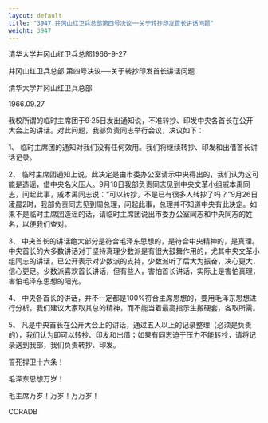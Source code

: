 ```yaml
---
layout: default
title: "3947.井冈山红卫兵总部第四号决议──关于转抄印发首长讲话问题"
weight: 3947
---
```


清华大学井冈山红卫兵总部1966-9-27

井冈山红卫兵总部 第四号决议──关于转抄印发首长讲话问题

清华大学井冈山红卫兵总部

1966.09.27

我校所谓的临时主席团于9·25日发出通知说，不准转抄、印发中央各首长在公开大会上的讲话。对此问题，我部负责同志举行会议，决议如下：

1、 临时主席团的通知对我们没有任何效用。我们将继续转抄、印发和出借首长讲话记录。

2、 临时主席团通知上说，此决定是由市委办公室请示中央得出的，我们认为这可能是造谣，借中央名义压人。9月18日我部负责同志见到中央文革小组戚本禹同志，问起此事，戚本禹同志说：“可以转抄，不是已有很多人转抄了吗？”9月26日凌晨2时，我部负责同志见到周总理，问起此事，总理并不知道中央有此决定。如果不是临时主席团造谣的话，请临时主席团说出市委办公室同志和中央同志的姓名，以便我们查对。

3、 中央首长的讲话绝大部分是符合毛泽东思想的，是符合中央精神的，是真理。中央首长的大多数讲话对于坚持真理少数派是有很大鼓舞作用的，尤其中央文革小组同志的讲话，已公开表示对少数派的支持，少数派听了后大为振奋，决心更大，信心更足。少数派喜欢首长讲话，但有些人，害怕首长讲话，实际上是害怕真理，害怕毛泽东思想的阳光。

4、 中央各首长的讲话，并不一定都是100%符合主席思想的，要用毛泽东思想进行分析。我们建议大家取其总的精神，而不能当着最高指示生搬硬套，各取所需。

5、 凡是中央首长在公开大会上的讲话，通过五人以上的记录整理（必须是负责的），我们认为即可以转抄、印发和出借；如果有同志迫于压力不能转抄，请将记录送到我部，我们负责转抄、印发。

誓死捍卫十六条！

毛泽东思想万岁！

毛主席万岁！万岁！万万岁！

CCRADB

